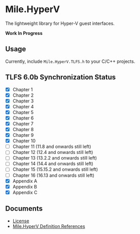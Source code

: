﻿# Mile.HyperV

The lightweight library for Hyper-V guest interfaces.

**Work In Progress**

## Usage

Currently, include `Mile.HyperV.TLFS.h` to your C/C++ projects.

## TLFS 6.0b Synchronization Status

- [x] Chapter 1
- [x] Chapter 2
- [x] Chapter 3
- [x] Chapter 4
- [x] Chapter 5
- [x] Chapter 6
- [x] Chapter 7
- [x] Chapter 8
- [x] Chapter 9
- [x] Chapter 10
- [ ] Chapter 11 (11.8 and onwards still left)
- [ ] Chapter 12 (12.4 and onwards still left)
- [ ] Chapter 13 (13.2.2 and onwards still left)
- [ ] Chapter 14 (14.4 and onwards still left)
- [ ] Chapter 15 (15.15.2 and onwards still left)
- [ ] Chapter 16 (16.13 and onwards still left)
- [x] Appendix A
- [x] Appendix B
- [x] Appendix C

## Documents

- [License](License.md)
- [Mile.HyperV Definition References](References/ReadMe.md)
